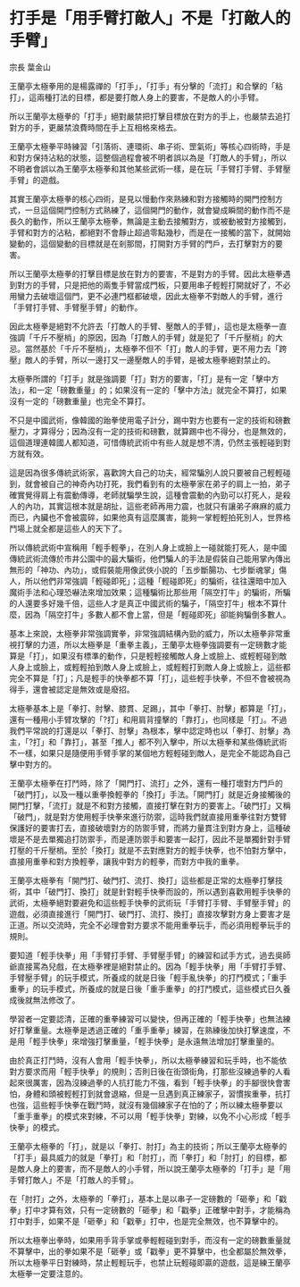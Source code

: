 # 打手是「用手臂打敵人」不是「打敵人的手臂」

宗長
葉金山

王蘭亭太極拳用的是楊露禪的「打手」，「打手」有分擊的「流打」和合擊的「粘打」，這兩種打法的目標，都是要打敵人身上的要害，不是敵人的小手臂。

所以王蘭亭太極拳的「打手」絕對嚴禁把打擊目標放在對方的手上，也嚴禁去追打對方的手，更嚴禁浪費時間在手上互相格來格去。

王蘭亭太極拳平時練習「引落術、連環術、串子術、罡氣術」等核心四術時，手是和對方保持沾粘的狀態，這整個過程會被不明者誤以為是「打敵人的手臂」，所以不明者會誤以為王蘭亭太極拳和其他某些武術一樣，是在玩「手臂打手臂、手臂壓手臂」的遊戲。

其實王蘭亭太極拳的核心四術，是見以慢動作來熟練和對方接觸時的開門控制方式，一旦這個開門控制方式熟練了，這個開門的動作，就會變成瞬間的動作而不是長久的動作，所以王蘭亭太極拳，無論是主動去接觸對方，或被動被對方接觸到， 手臂和對方的沾粘，都絕對不會靜止超過零點幾秒，而是在一接觸的當下，就開始變動的，這個變動的目標就是在剎那間，打開對方手臂的門戶，去打擊對方的要害。

所以王蘭亭太極拳的打擊目標是放在對方的要害，不是對方的手臂。因此太極拳遇到對方的手臂，只是把他的兩隻手臂當成門板，只要用串子輕輕打開就好了，不必用蠻力去破壞這個門，更不必連門框都破壞，因此太極拳不對敵人的手臂，進行「手臂打手臂、手臂壓手臂」的動作。

因此太極拳是絕對不允許去「打敵人的手臂、壓敵人的手臂」，這也是太極拳一直強調「千斤不壓梢」的原因，因為「打敵人的手臂」就是犯了「千斤壓梢」的大忌。當然基於「千斤不壓梢」，太極拳不但不「打」敵人的手臂，更不用力去「跨壓」敵人的手臂，所以一邊打又一邊壓敵人的手臂，是被太極拳絕對禁止的。

太極拳所謂的「打手」就是強調要「打」對方的要害，「打」是有一定「擊中方法」，和一定「磅數重量」的；如果沒有一定的「擊中方法」就完全不算打，如果沒有一定的「磅數重量」也完全不算打。

不只是中國武術，像韓國的跆拳使用電子計分，踢中對方也要有一定的技術和磅數壓力，才算得分；因為沒有一定的技術和磅數，就算踢中也不得分，也是無效的，這個道理連韓國人都知道，可惜傳統武術中有些人就是想不清，仍然主張輕碰到對方就有效。

這是因為很多傳統武術家，喜歡誇大自己的功夫，經常騙別人說只要被自己輕輕碰到，就會被自己的神奇內功打死，我們看到有的太極拳家在弟子的肩上一拍，弟子確實覺得肩上有震動傳導，老師就騙學生說，這種會震動的內勁可以打死人，是殺人的內功，其實這根本就是胡扯，這些老師再用力震，也就只有讓弟子麻麻的威力而已，內臟也不會被震碎，如果他真有這麼厲害，能夠一掌輕輕拍死別人，世界格鬥場上就全都是這些人的天下了。

所以傳統武術中宣稱用「輕手輕拳」，在別人身上或臉上一碰就能打死人，是中國傳統武術流傳於市井公園中的最大騙術，他們騙人的手法是假裝自己能用掌內傳出無形的「神功、內功」，或假裝能用像武俠小說的「五步斷腸功、七步斷魂掌」傷人，所以他們非常強調「輕碰即死」；這種「輕碰即死」的騙術，往往還暗中加入魔術手法和心理恐嚇法來增加效果；這種騙術比那些用「隔空打牛」的騙術，所騙的人還要多好幾千倍，這些人才是真正中國武術的騙子，「隔空打牛」根本不算什麼，因為「隔空打牛」多數人都不會上當，但是「輕碰即死」卻能夠騙倒多數人。

基本上來說，太極拳非常強調實拳，非常強調結構內勁的威力，所以太極拳非常重視打擊的力道，所以太極拳是「重拳主義」，王蘭亭太極拳強調要有一定磅數才能算是「打」，如果沒有標準的動作，只是輕輕接觸敵人身上或臉上、或輕輕碰到敵人身上或臉上，或輕輕拍到敵人身上或臉上，或輕輕打到敵人身上或臉上，這些都完全不算是「打」；凡是輕手的快拳都不算「打」，這些輕手快拳，不但不會被視為得手，還會被認定是無效或是廢招。

太極拳基本上是「拳打、肘擊、膝貫、足踢」，其中「拳打、肘擊」都算是「打」，還有一種用小手臂攻擊的「?打」和用肩背撞擊的「靠打」，也同樣是「打」。不過我們平常說的打還是以「拳打、肘擊」為根本，擊中認定時也以「拳打、肘擊」為主，「?打」和「靠打」，甚至「推人」都不列入擊中，所以太極拳和某些傳統武術不一樣，如果只是隨便用手臂手掌的某個地方輕輕碰到敵人，是完全不能認為自己擊中對方的。

王蘭亭太極拳在打鬥時，除了「開門打、流打」之外，還有一種打壞對方門戶的「破門打」，以及一種以重拳換輕拳的「換打」手法。「開門打」就是近身接觸後的開門打擊，「流打」就是不和對方接觸，直接打擊在對方的要害上。「破門打」又稱「破門」，就是對方使用輕手快拳來進行防禦，這時我們就直接用重拳往對方雙臂保護好的要害打去，直接破壞對方的防禦手臂，而將力量貫注到對方身上，這種破壞是不是去單獨追打防禦手，而是連防禦手和要害一起打，因此不是單獨針對手臂打壓的千斤壓梢。至於「換打」就是不去對應對方的輕手快拳，也不怕對方擊中，直接用重拳和對方換輕拳，讓我中對方的輕拳，而對方中我的重拳。

王蘭亭太極拳有「開門打、破門打、流打、換打」這些都是正常的太極拳打擊技術，其中「破門打、換打」就是針對輕手快拳而設的，所以遇到喜歡用輕手快拳的武術，太極拳絕對要避免和這些輕手快拳的武術玩「手臂打手臂、手臂壓手臂」的遊戲，必須直接進行「開門打、破門打、流打、換打」直接攻擊對方身上要害才是正道。所以交流時，完全不必理會對方要求不能用重拳玩手，而必須用輕拳玩手的規則。

要知道「輕手快拳」用「手臂打手臂、手臂壓手臂」的練習和試手方式，過去吳師爺直接罵為兒戲，在太極拳裡是絕對禁止的。因為「輕手快拳」用「手臂打手臂、手臂壓手臂」的玩手模式，所養成的就是日後「輕手亂快拳」的打鬥模式；「重手重拳」的玩手模式，所養成的就是日後「重手重拳」的打鬥模式，這些模式日久養成後就無法修改了。

學習者一定要認清，正確的重拳練習可以變快，但再正確的「輕手快拳」也無法練好打擊重量。太極拳是透過正確的「重手重拳」練習，在熟練後加快打擊速度，不是用「輕手快拳」來增強打擊重量，「輕手快拳」是永遠無法增加打擊重量的。

由於真正打鬥時，沒有人會用「輕手快拳」，所以太極拳練習和玩手時，也不能依對方要求而用「輕手快拳」的規則；否則日後在街頭街角，打那些沒練過拳的人看起來很厲害，因為沒練過拳的人抗打能力不強，看到「輕手快拳」的手腳很快會害怕，身體和頭被輕輕打到就會退縮，但是一旦遇到真正練家子，習慣挨重拳，抗打也強，這些輕手快拳在戰鬥時，就沒有幾個練家子在怕的了；所以練太極拳要以「重手重拳」的模式來對練，不可以用「輕手快拳」對練，以免不小心形成「輕手快拳」的模式。

王蘭亭太極拳的「打」，就是以「拳打、肘打」為主的技術；所以王蘭亭太極拳的「打手」最具威力的就是「拳打」和「肘打」，而「拳打」和「肘打」的目標，都是敵人身上的要害，而不是敵人的小手臂，所以說王蘭亭太極拳的「打手」是「用手臂打敵人」不是「打敵人的手臂」。

在「肘打」之外，太極拳的「拳打」，基本上是以串子一定磅數的「砸拳」和「戳拳」打中才算有效，只有一定磅數的「砸拳」和「戳拳」正確擊中對手，才能稱為打中對手，如果不是「砸拳」和「戳拳」打中，也是完全無效，也不算擊中的。

所以太極拳出拳時，如果用手背手掌或拳輕輕碰到對手，而沒有一定的磅數重量就不算擊中，出的拳如果不是「砸拳」或「戳拳」更不算擊中，也全都屬於無效拳，所以太極拳平日對練時，禁止輕輕玩手，也禁止玩輕碰即贏的遊戲，這是練王蘭亭太極拳一定要注意的。